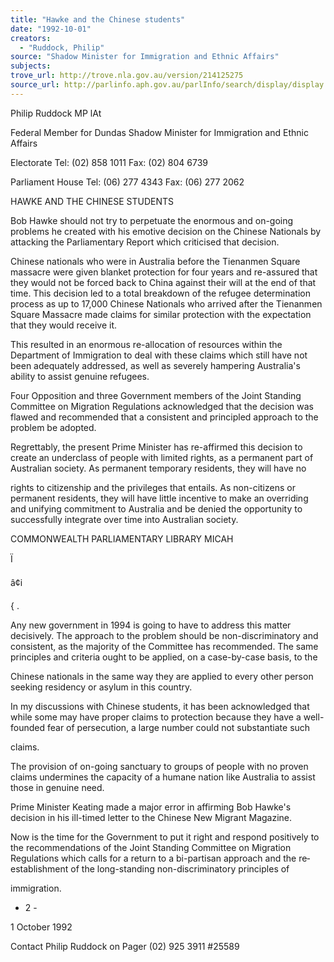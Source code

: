 ```yaml
---
title: "Hawke and the Chinese students"
date: "1992-10-01"
creators:
  - "Ruddock, Philip"
source: "Shadow Minister for Immigration and Ethnic Affairs"
subjects:
trove_url: http://trove.nla.gov.au/version/214125275
source_url: http://parlinfo.aph.gov.au/parlInfo/search/display/display.w3p;query=Id%3A%22media/pressrel/HPR02006857%22
---
```


 Philip Ruddock MP lAt

 Federal Member for Dundas  Shadow Minister for Immigration  and Ethnic Affairs

 Electorate Tel: (02) 858 1011  Fax: (02) 804 6739

 Parliament House  Tel: (06) 277 4343  Fax: (06) 277 2062

 HAWKE AND THE CHINESE STUDENTS

 Bob Hawke should not try to perpetuate the enormous and on-going  problems he created with his emotive decision on the Chinese Nationals by  attacking the Parliamentary Report which criticised that decision.

 Chinese nationals who were in Australia before the Tienanmen Square  massacre were given blanket protection for four years and re-assured that  they would not be forced back to China against their will at the end of that  time. This decision led to a total breakdown of the refugee determination  process as up to 17,000 Chinese Nationals who arrived after the Tienanmen  Square Massacre made claims for similar protection with the expectation  that they would receive it.

 This resulted in an enormous re-allocation of resources within the  Department of Immigration to deal with these claims which still have not  been adequately addressed, as well as severely hampering Australia's ability  to assist genuine refugees.

 Four Opposition and three Government members of the Joint Standing  Committee on Migration Regulations acknowledged that the decision was  flawed and recommended that a consistent and principled approach to the  problem be adopted.

 Regrettably, the present Prime Minister has re-affirmed this decision to  create an underclass of people with limited rights, as a permanent part of  Australian society. As permanent temporary residents, they will have no 

 rights to citizenship and the privileges that entails. As non-citizens or  permanent residents, they will have little incentive to make an overriding  and unifying commitment to Australia and be denied the opportunity to  successfully integrate over time into Australian society.

 COMMONWEALTH PARLIAMENTARY LIBRARY  MICAH

 Ï

 â¢i

 { .

 Any new government in 1994 is going to have to address this matter  decisively. The approach to the problem should be non-discriminatory and  consistent, as the majority of the Committee has recommended. The same  principles and criteria ought to be applied, on a case-by-case basis, to the 

 Chinese nationals in the same way they are applied to every other person  seeking residency or asylum in this country.

 In my discussions with Chinese students, it has been acknowledged that  while some may have proper claims to protection because they have a well-  founded fear of persecution, a large number could not substantiate such 

 claims.

 The provision of on-going sanctuary to groups of people with no proven  claims undermines the capacity of a humane nation like Australia to assist  those in genuine need.

 Prime Minister Keating made a major error in affirming Bob Hawke's  decision in his ill-timed letter to the Chinese New Migrant Magazine.

 Now is the time for the Government to put it right and respond positively  to the recommendations of the Joint Standing Committee on Migration  Regulations which calls for a return to a bi-partisan approach and the re­ establishment of the long-standing non-discriminatory principles of 

 immigration.

 - 2 -

 1 October 1992

 Contact Philip Ruddock on Pager (02) 925 3911 #25589

